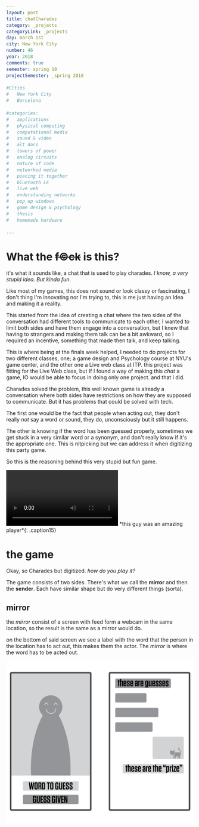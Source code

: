 ```yaml
---
layout: post
title: chatCharades
category: _projects
categoryLink: _projects
day: march 1st
city: New York City
number: 46
year: 2018
comments: true
semester: spring 18
projectSemester: _spring 2018

#Cities
#	New York City
#	Barcelona

#categories:
#	applications
#	physical computing 
#	computational media 
#	sound & video 
#	alt docs
#	towers of power 
#	analog circuits 
#	nature of code
#	networked media
#	piecing it together
#	bluetooth LE
#	live web
#	understanding networks
#	pop up windows
#	game design & psychology
#	thesis
#	homemade hardware

---
```


# What the ~~f©ck~~ is this?

it's what it sounds like, a chat that is used to play charades. *I know, a very stupid idea. But kinda fun.*

Like most of my games, this does not sound or look classy or fascinating, I don't thing I'm innovating nor I'm trying to, this is me just having an Idea and making it a reality.

This started from the idea of creating a chat where the two sides of the conversation had different tools to communicate to each other, I wanted to limit both sides and have them engage into a conversation, but I knew that having to strangers and making them talk can be a bit awkward, so I required an incentive, something that made then talk, and keep talking.

This is where being at the finals week helped, I needed to do projects for two different classes, one; a game design and Psychology course at NYU's game center, and the other one a Live web class at ITP. this project was fitting for the Live Web class, but If I found a way of making this *chat* a game, IO would be able to focus in doing only one project. and that I did.

Charades solved the problem, this well known game is already a conversation where both sides have restrictions on how they are supposed to communicate. But it has problems that could be solved with tech.

The first one would be the fact that people when acting out, they don't really *not* say a word or sound, they do, unconsciously but it still happens.

The other is knowing if the word has been guessed properly, sometimes we get stuck in a very similar word or a synonym, and don't really know if it's the appropriate one. This is nitpicking but we can address it when digitizing this party game.

So this is the reasoning behind this very stupid but fun game.

<video class="v_512" controls="false" autoplay="autoplay" loop="true">
<source src="https://graupuche.info/video/46_2.mp4" type="video/mp4"/>
</video>
*this guy was an amazing player*{: .caption15}

# the game

Okay, so Charades but digitized. *how do you play it?*

The game consists of two sides. There's what we call the **mirror** and then the **sender**. Each have similar shape but do very different things (sorta).

## mirror

the *mirror* consist of a screen with feed form a webcam in the same location, so the result is the same as a mirror would do.

on the bottom of said screen we see a label with the word that the person in the location has to act out, this makes them the actor. The *mirror* is where the word has to be acted out.

![](/img/thumnailsBlog/46_3.svg)